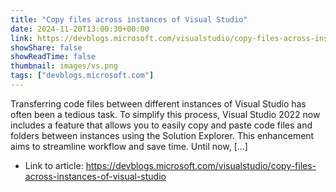 ```yaml
---
title: "Copy files across instances of Visual Studio"
date: 2024-11-20T13:00:30+00:00
link: https://devblogs.microsoft.com/visualstudio/copy-files-across-instances-of-visual-studio
showShare: false
showReadTime: false
thumbnail: images/vs.png
tags: ["devblogs.microsoft.com"]
---
```

Transferring code files between different instances of Visual Studio has often been a tedious task. To simplify this process, Visual Studio 2022 now includes a feature that allows you to easily copy and paste code files and folders between instances using the Solution Explorer. This enhancement aims to streamline workflow and save time. Until now, […]

- Link to article: https://devblogs.microsoft.com/visualstudio/copy-files-across-instances-of-visual-studio